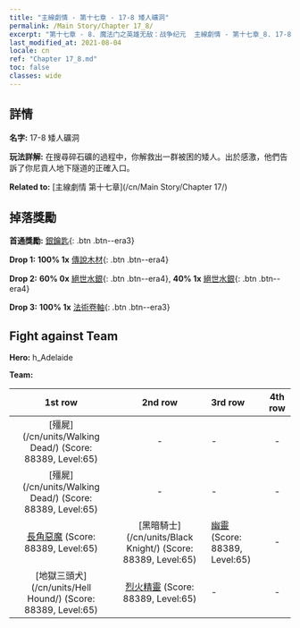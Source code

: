 ```yaml
---
title: "主線劇情 - 第十七章 - 17-8 矮人礦洞"
permalink: /Main Story/Chapter 17_8/
excerpt: "第十七章 - 8. 魔法门之英雄无敌：战争纪元  主線劇情 - 第十七章_8. 17-8 矮人礦洞"
last_modified_at: 2021-08-04
locale: cn
ref: "Chapter 17_8.md"
toc: false
classes: wide
---
```


## 詳情

 **名字:** 17-8 矮人礦洞

 **玩法詳解:** 在搜尋碎石礦的過程中，你解救出一群被困的矮人。出於感激，他們告訴了你尼貢人地下隧道的正確入口。

 **Related to:** [主線劇情 第十七章](/cn/Main Story/Chapter 17/)

## 掉落獎勵

 **首通獎勵:** [銀鑰匙](/cn/Items/con_693/){: .btn .btn--era3}

 **Drop 1:** **100% 1x** [傳說木材](/cn/Items/mat_55/){: .btn .btn--era4}

 **Drop 2:** **60% 0x** [絕世水銀](/cn/Items/mat_49/){: .btn .btn--era4}, **40% 1x** [絕世水銀](/cn/Items/mat_49/){: .btn .btn--era4}

 **Drop 3:** **100% 1x** [法術卷軸](/cn/Items/con_694/){: .btn .btn--era3}


## Fight against Team
 **Hero:** h_Adelaide

 **Team:**


  | 1st row | 2nd row | 3rd row | 4th row |
  |:----:|:----:|:----|:----:|
  | [殭屍](/cn/units/Walking Dead/) (Score: 88389, Level:65)  | - | - | - |
  | [殭屍](/cn/units/Walking Dead/) (Score: 88389, Level:65)  | - | - | - |
  | [長角惡魔](/cn/units/Demon/) (Score: 88389, Level:65)  | [黑暗騎士](/cn/units/Black Knight/) (Score: 88389, Level:65)  | [幽靈](/cn/units/Wight/) (Score: 88389, Level:65)  | - |
  | [地獄三頭犬](/cn/units/Hell Hound/) (Score: 88389, Level:65)  | [烈火精靈](/cn/units/Efreeti/) (Score: 88389, Level:65)  | - | - |


